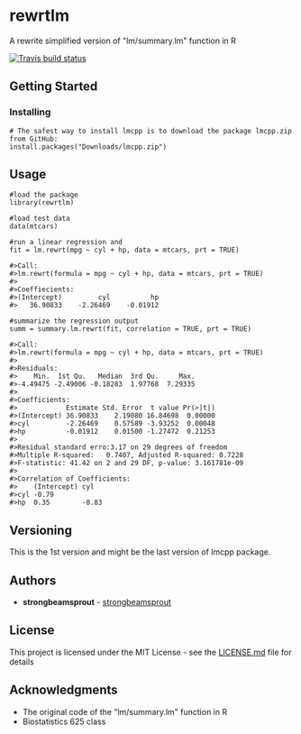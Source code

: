 # rewrtlm
A rewrite simplified version of "lm/summary.lm" function in R  
  <!-- badges: start -->
  [![Travis build status](https://travis-ci.org/strongbeamsprout/rewrtlm.svg?branch=master)](https://travis-ci.org/strongbeamsprout/rewrtlm)
  <!-- badges: end -->
  
  
## Getting Started

### Installing

```
# The safest way to install lmcpp is to download the package lmcpp.zip from GitHub:
install.packages("Downloads/lmcpp.zip")
```

## Usage

```
#load the package
library(rewrtlm)

#load test data
data(mtcars)

#run a linear regression and 
fit = lm.rewrt(mpg ~ cyl + hp, data = mtcars, prt = TRUE)

#>Call:
#>lm.rewrt(formula = mpg ~ cyl + hp, data = mtcars, prt = TRUE)
#>
#>Coeffiecients:
#>(Intercept)         cyl          hp 
#>   36.90833    -2.26469    -0.01912 

#summarize the regression output
summ = summary.lm.rewrt(fit, correlation = TRUE, prt = TRUE)

#>Call:
#>lm.rewrt(formula = mpg ~ cyl + hp, data = mtcars, prt = TRUE)
#>
#>Residuals:
#>    Min.  1st Qu.   Median  3rd Qu.     Max. 
#>-4.49475 -2.49006 -0.18283  1.97768  7.29335 
#>
#>Coefficients:
#>            Estimate Std. Error  t value Pr(>|t|)
#>(Intercept) 36.90833    2.19080 16.84698  0.00000
#>cyl         -2.26469    0.57589 -3.93252  0.00048
#>hp          -0.01912    0.01500 -1.27472  0.21253
#>
#>Residual standard erro:3.17 on 29 degrees of freedom
#>Multiple R-squared:	0.7407,	Adjusted R-squared:	0.7228
#>F-statistic: 41.42 on 2 and 29 DF, p-value: 3.161781e-09
#>
#>Correlation of Coefficients:
#>    (Intercept) cyl  
#>cyl -0.79            
#>hp  0.35        -0.83
```

## Versioning

This is the 1st version and might be the last version of lmcpp package.

## Authors

* **strongbeamsprout** - [strongbeamsprout](https://github.com/strongbeamsprout)

## License

This project is licensed under the MIT License - see the [LICENSE.md](LICENSE.md) file for details

## Acknowledgments

* The original code of the "lm/summary.lm" function in R
* Biostatistics 625 class
